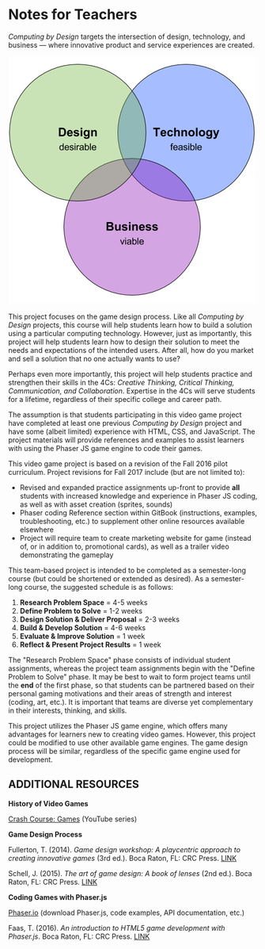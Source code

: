 # Notes for Teachers

_Computing by Design_ targets the intersection of design, technology, and business — where innovative product and service experiences are created.

![](.gitbook/assets/design-tech-business.png)

This project focuses on the game design process. Like all _Computing by Design_ projects, this course will help students learn how to build a solution using a particular computing technology. However, just as importantly, this project will help students learn how to design their solution to meet the needs and expectations of the intended users. After all, how do you market and sell a solution that no one actually wants to use?

Perhaps even more importantly, this project will help students practice and strengthen their skills in the 4Cs: _Creative Thinking, Critical Thinking, Communication, and Collaboration_. Expertise in the 4Cs will serve students for a lifetime, regardless of their specific college and career path.

The assumption is that students participating in this video game project have completed at least one previous _Computing by Design_ project and have some \(albeit limited\) experience with HTML, CSS, and JavaScript. The project materials will provide references and examples to assist learners with using the Phaser JS game engine to code their games.

This video game project is based on a revision of the Fall 2016 pilot curriculum. Project revisions for Fall 2017 include \(but are not limited to\):

* Revised and expanded practice assignments up-front to provide **all** students with increased knowledge and experience in Phaser JS coding, as well as with asset creation \(sprites, sounds\)
* Phaser coding Reference section within GitBook \(instructions, examples, troubleshooting, etc.\) to supplement other online resources available elsewhere
* Project will require team to create marketing website for game \(instead of, or in addition to, promotional cards\), as well as a trailer video demonstrating the gameplay

This team-based project is intended to be completed as a semester-long course \(but could be shortened or extended as desired\). As a semester-long course, the suggested schedule is as follows:

1. **Research Problem Space** = 4-5 weeks
2. **Define Problem to Solve** = 1-2 weeks
3. **Design Solution & Deliver Proposal** = 2-3 weeks
4. **Build & Develop Solution** = 4-6 weeks
5. **Evaluate & Improve Solution** = 1 week
6. **Reflect & Present Project Results** = 1 week

The "Research Problem Space" phase consists of individual student assignments, whereas the project team assignments begin with the "Define Problem to Solve" phase. It may be best to wait to form project teams until the **end** of the first phase, so that students can be partnered based on their personal gaming motivations and their areas of strength and interest \(coding, art, etc.\). It is important that teams are diverse yet complementary in their interests, thinking, and skills.

This project utilizes the Phaser JS game engine, which offers many advantages for learners new to creating video games. However, this project could be modified to use other available game engines. The game design process will be similar, regardless of the specific game engine used for development.

## ADDITIONAL RESOURCES

**History of Video Games**

[Crash Course: Games](https://www.youtube.com/playlist?list=PL8dPuuaLjXtPTrc_yg73RghJEOdobAplG) \(YouTube series\)

**Game Design Process**

Fullerton, T. \(2014\). _Game design workshop: A playcentric approach to creating innovative games_ \(3rd ed.\). Boca Raton, FL: CRC Press. [LINK](https://www.google.com/?gws_rd=ssl#safe=active&q=fullerton+game+design+workshop)

Schell, J. \(2015\). _The art of game design: A book of lenses_ \(2nd ed.\). Boca Raton, FL: CRC Press. [LINK](https://www.google.com/?gws_rd=ssl#safe=active&q=schell+art+of+game+design)

**Coding Games with Phaser.js**

[Phaser.io](http://phaser.io/) \(download Phaser.js, code examples, API documentation, etc.\)

Faas, T. \(2016\). _An introduction to HTML5 game development with Phaser.js_. Boca Raton, FL: CRC Press. [LINK](https://www.crcpress.com/An-Introduction-to-HTML5-Game-Development-with-Phaserjs/Faas/p/book/9781138921849)


